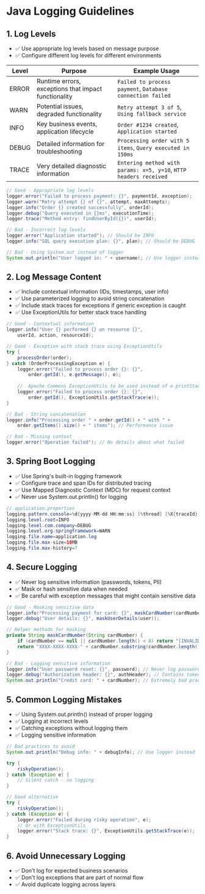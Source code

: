# Java Logging Guidelines

## 1. Log Levels

- ✅ Use appropriate log levels based on message purpose
- ✅ Configure different log levels for different environments

| Level | Purpose | Example Usage |
|-------|---------|---------------|
| ERROR | Runtime errors, exceptions that impact functionality | `Failed to process payment`, `Database connection failed` |
| WARN | Potential issues, degraded functionality | `Retry attempt 3 of 5`, `Using fallback service` |
| INFO | Key business events, application lifecycle | `Order #1234 created`, `Application started` |
| DEBUG | Detailed information for troubleshooting | `Processing order with 5 items`, `Query executed in 150ms` |
| TRACE | Very detailed diagnostic information | `Entering method with params: x=5, y=10`, `HTTP headers received` |

```java
// Good - Appropriate log levels
logger.error("Failed to process payment: {}", paymentId, exception);
logger.warn("Retry attempt {} of {}", attempt, maxAttempts);
logger.info("Order {} created successfully", orderId);
logger.debug("Query executed in {}ms", executionTime);
logger.trace("Method entry: findUserById({})", userId);

// Bad - Incorrect log levels
logger.error("Application started"); // Should be INFO
logger.info("SQL query execution plan: {}", plan); // Should be DEBUG

// Bad - Using System.out instead of logger
System.out.println("User logged in: " + username); // Use logger instead
```

## 2. Log Message Content

- ✅ Include contextual information (IDs, timestamps, user info)
- ✅ Use parameterized logging to avoid string concatenation
- ✅ Include stack traces for exceptions if generic exception is caught
- ✅ Use ExceptionUtils for better stack trace handling

```java
// Good - Contextual information
logger.info("User {} performed {} on resource {}", 
    userId, action, resourceId);

// Good - Exception with stack trace using ExceptionUtils
try {
    processOrder(order);
} catch (OrderProcessingException e) {
    logger.error("Failed to process order {}: {}", 
        order.getId(), e.getMessage(), e);
    
    //  Apache Commons ExceptionUtils to be used instead of e.printStackTrace()
    logger.error("Failed to process order {}: {}", 
        order.getId(), ExceptionUtils.getStackTrace(e));
}

// Bad - String concatenation
logger.info("Processing order " + order.getId() + " with " + 
    order.getItems().size() + " items"); // Performance issue

// Bad - Missing context
logger.error("Operation failed"); // No details about what failed
```

## 3. Spring Boot Logging

- ✅ Use Spring's built-in logging framework
- ✅ Configure trace and span IDs for distributed tracing
- ✅ Use Mapped Diagnostic Context (MDC) for request context
- ✅ Never use System.out.println() for logging

```java
// application.properties
logging.pattern.console=%d{yyyy-MM-dd HH:mm:ss} [%thread] [%X{traceId},%X{spanId}] %-5level %logger{36} - %msg%n
logging.level.root=INFO
logging.level.com.company=DEBUG
logging.level.org.springframework=WARN
logging.file.name=application.log
logging.file.max-size=10MB
logging.file.max-history=7

```

## 4. Secure Logging

- ✅ Never log sensitive information (passwords, tokens, PII)
- ✅ Mask or hash sensitive data when needed
- ✅ Be careful with exception messages that might contain sensitive data

```java
// Good - Masking sensitive data
logger.info("Processing payment for card: {}", maskCardNumber(cardNumber));
logger.debug("User details: {}", maskUserDetails(user));

// Helper methods for masking
private String maskCardNumber(String cardNumber) {
    if (cardNumber == null || cardNumber.length() < 8) return "[INVALID CARD]";
    return "XXXX-XXXX-XXXX-" + cardNumber.substring(cardNumber.length() - 4);
}

// Bad - Logging sensitive information
logger.info("User password reset: {}", password); // Never log passwords
logger.debug("Authorization header: {}", authHeader); // Contains token
System.out.println("Credit card: " + cardNumber); // Extremely bad practice
```


## 5. Common Logging Mistakes

- ✅ Using System.out.println() instead of proper logging
- ✅ Logging at incorrect levels
- ✅ Catching exceptions without logging them
- ✅ Logging sensitive information

```java
// Bad practices to avoid
System.out.println("Debug info: " + debugInfo); // Use logger instead

try {
    riskyOperation();
} catch (Exception e) {
    // Silent catch - no logging
}

// Good alternative
try {
    riskyOperation();
} catch (Exception e) {
    logger.error("Failed during risky operation", e);
    // Or with ExceptionUtils
    logger.error("Stack trace: {}", ExceptionUtils.getStackTrace(e));
}
```

## 6. Avoid Unnecessary Logging

- ✅ Don't log for expected business scenarios
- ✅ Don't log exceptions that are part of normal flow
- ✅ Avoid duplicate logging across layers

